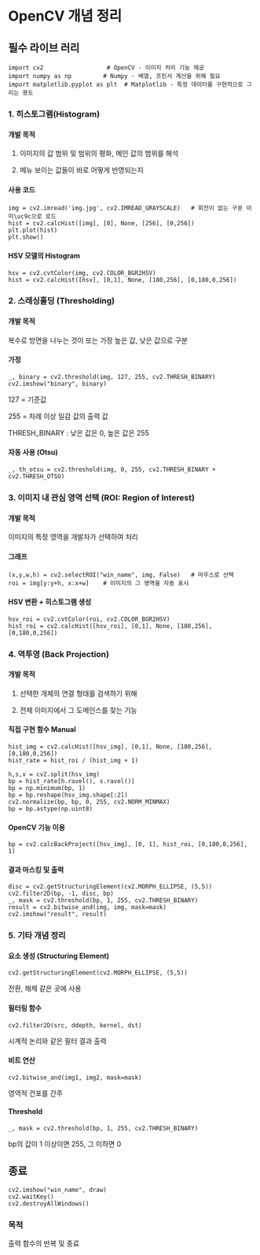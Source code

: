# OpenCV 개념 정리

## 필수 라이브 러리
```
import cv2                  # OpenCV - 이미지 처리 기능 제공
import numpy as np         # Numpy - 배열, 프린서 계산을 위해 필요
import matplotlib.pyplot as plt  # Matplotlib - 특정 데이터를 구현적으로 그리는 용도
```

### 1. 히스토그램(Histogram)

#### 개발 목적
1. 이미지의 값 범위 및 범위의 평화, 메인 값의 범위를 해석

2. 메뉴 보이는 값들이 바로 어떻게 반영되는지

#### 사용 코드
```
img = cv2.imread('img.jpg', cv2.IMREAD_GRAYSCALE)   # 회전이 없는 구분 이미\uc9c으로 로드
hist = cv2.calcHist([img], [0], None, [256], [0,256])
plt.plot(hist)
plt.show()
```

#### HSV 모델의 Histogram
```
hsv = cv2.cvtColor(img, cv2.COLOR_BGR2HSV)
hist = cv2.calcHist([hsv], [0,1], None, [180,256], [0,180,0,256])
```

### 2. 스레싱홀딩 (Thresholding)

#### 개발 목적
복수로 방면을 나누는 것이 또는 가장 높은 값, 낮은 값으로 구분

#### 가정
```
_, binary = cv2.threshold(img, 127, 255, cv2.THRESH_BINARY)
cv2.imshow("binary", binary)
```
127 = 기준값

255 = 차례 이상 일감 값의 출력 값

THRESH_BINARY : 낮은 값은 0, 높은 값은 255

#### 자동 사용 (Otsu)
```
_, th_otsu = cv2.threshold(img, 0, 255, cv2.THRESH_BINARY + cv2.THRESH_OTSU)
```

### 3. 이미지 내 관심 영역 선택 (ROI: Region of Interest)

#### 개발 목적
이미지의 특정 영역을 개발자가 선택하여 처리

#### 그래프
```
(x,y,w,h) = cv2.selectROI("win_name", img, False)   # 마우스로 선택
roi = img[y:y+h, x:x+w]    # 이미지의 그 영역을 자동 표시
```

#### HSV 변환 + 히스토그램 생성
```
hsv_roi = cv2.cvtColor(roi, cv2.COLOR_BGR2HSV)
hist_roi = cv2.calcHist([hsv_roi], [0,1], None, [180,256], [0,180,0,256])
```

### 4. 역투영 (Back Projection)

#### 개발 목적
1. 선택한 개체의 연결 형태를 검색하기 위해

2. 전체 이미지에서 그 도메인스를 찾는 기능

#### 직접 구현 함수 Manual
```
hist_img = cv2.calcHist([hsv_img], [0,1], None, [180,256], [0,180,0,256])
hist_rate = hist_roi / (hist_img + 1)

h,s,v = cv2.split(hsv_img)
bp = hist_rate[h.ravel(), s.ravel()]
bp = np.minimum(bp, 1)
bp = bp.reshape(hsv_img.shape[:2])
cv2.normalize(bp, bp, 0, 255, cv2.NORM_MINMAX)
bp = bp.astype(np.uint8)
```

#### OpenCV 기능 이용
```
bp = cv2.calcBackProject([hsv_img], [0, 1], hist_roi, [0,180,0,256], 1)
```

#### 결과 마스킹 및 출력
```
disc = cv2.getStructuringElement(cv2.MORPH_ELLIPSE, (5,5))
cv2.filter2D(bp, -1, disc, bp)
_, mask = cv2.threshold(bp, 1, 255, cv2.THRESH_BINARY)
result = cv2.bitwise_and(img, img, mask=mask)
cv2.imshow("result", result)
```


### 5. 기타 개념 정리

#### 요소 생성 (Structuring Element)
```
cv2.getStructuringElement(cv2.MORPH_ELLIPSE, (5,5))
```
전환, 해제 같은 곳에 사용

#### 필터링 함수
```
cv2.filter2D(src, ddepth, kernel, dst)
```
시계적 논리와 같은 필터 결과 출력

#### 비트 연산
```
cv2.bitwise_and(img1, img2, mask=mask)
```
영역적 건포를 간주

#### Threshold 
```
_, mask = cv2.threshold(bp, 1, 255, cv2.THRESH_BINARY)
```
bp의 값이 1 이상이면 255, 그 이하면 0


## 종료
```
cv2.imshow("win_name", draw)
cv2.waitKey()
cv2.destroyAllWindows()
```

### 목적
출력 함수의 반복 및 종료











